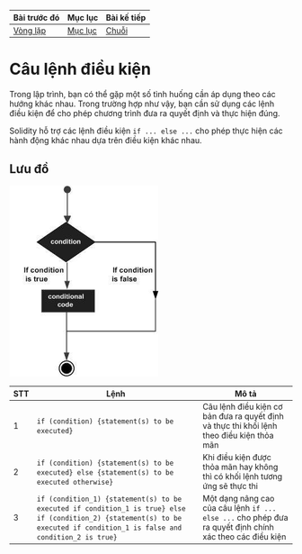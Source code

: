 |Bài trước đó|Mục lục|Bài kế tiếp|
|---|---|---|
|[Vòng lặp](10_Loops.md)|[Mục lục](README.md)|[Chuỗi](12_Strings.md)|

# Câu lệnh điều kiện

Trong lập trình, bạn có thể gặp một số tình huống cần áp dụng theo các hướng khác nhau. Trong trường hợp như vậy, bạn cần sử dụng các lệnh điều kiện để cho phép chương trình đưa ra quyết định và thực hiện đúng.

Solidity hỗ trợ các lệnh điều kiện `if ... else ...` cho phép thực hiện các hành động khác nhau dựa trên điều kiện khác nhau.

## Lưu đồ

![Hinh1](Images/Bai11/Hinh1.jpg)

|STT|Lệnh|Mô tả|
|---|---|---|
|1|`if (condition) {statement(s) to be executed}`|Câu lệnh điều kiện cơ bản đưa ra quyết định và thực thi khối lệnh theo điều kiện thỏa mãn|
|2|`if (condition) {statement(s) to be executed} else {statement(s) to be executed otherwise}`|Khi điều kiện được thỏa mãn hay không thì có khối lệnh tương ứng sẽ thực thi|
|3|`if (condition_1) {statement(s) to be executed if condition_1 is true} else if (condition_2) {statement(s) to be executed if condition_1 is false and condition_2 is true}`|Một dạng nâng cao của câu lệnh `if ... else ...` cho phép đưa ra quyết định chính xác theo các điều kiện|
